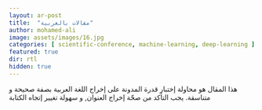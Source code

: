 ```yaml
---
layout: ar-post
title:  "مقالات بالعربية"
author: mohamed-ali
image: assets/images/16.jpg
categories: [ scientific-conference, machine-learning, deep-learning ]
featured: true
dir: rtl
hidden: true
---
```



<p>
هذا المقال هو محاولة إختبار قدرة المدونة على إخراج اللغة العربية بصفة صحيحة و متناسقة. يجب التأكد من صحّة إخراج العنوان, و سهولة تغيير إتجاه الكتابة 
</p>
